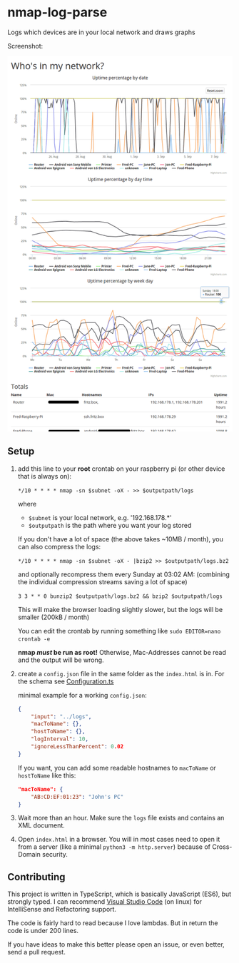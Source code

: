 # nmap-log-parse

Logs which devices are in your local network and draws graphs

Screenshot:

![Screenshot](screenshot.png)

## Setup

1. add this line to your **root** crontab on your raspberry pi (or other device that is always on):

    `*/10 * * * * nmap -sn $subnet -oX - >> $outputpath/logs`

	where
    
    - `$subnet` is your local network, e.g. '192.168.178.\*'
    - `$outputpath` is the path where you want your log stored
    
    If you don't have a lot of space (the above takes ~10MB / month), you can also compress the logs:
    
    `*/10 * * * * nmap -sn $subnet -oX - |bzip2 >> $outputpath/logs.bz2`
    
    and optionally recompress them every Sunday at 03:02 AM: (combining the individual compression streams saving a lot of space)
    
    `3 3 * * 0 bunzip2 $outputpath/logs.bz2 && bzip2 $outputpath/logs`
    
    This will make the browser loading slightly slower, but the logs will be smaller (200kB / month)

	You can edit the crontab by running something like `sudo EDITOR=nano crontab -e`

	**nmap *must* be run as root!** Otherwise, Mac-Addresses cannot be read and the output will be wrong.

2. create a `config.json` file in the same folder as the `index.html` is in. For the schema see [Configuration.ts](src/Configuration.ts)

    minimal example for a working `config.json`:
    ```json
    {
    	"input": "../logs",
    	"macToName": {},
    	"hostToName": {},
    	"logInterval": 10,
    	"ignoreLessThanPercent": 0.02
    }
    ```

    If you want, you can add some readable hostnames to `macToName` or `hostToName` like this:

    ```json
    "macToName": {
    	"AB:CD:EF:01:23": "John's PC"
    }
    ```

3. Wait more than an hour. Make sure the `logs` file exists and contains an XML document.
4. Open `index.html` in a browser. You will in most cases need to open it from a server (like a minimal `python3 -m http.server`) because of Cross-Domain security.


## Contributing

This project is written in TypeScript, which is basically JavaScript (ES6), but strongly typed. I can recommend [Visual Studio Code](https://code.visualstudio.com/) (on linux) for IntelliSense and Refactoring support.

The code is fairly hard to read because I love lambdas. But in return the code is under 200 lines.

If you have ideas to make this better please open an issue, or even better, send a pull request.
